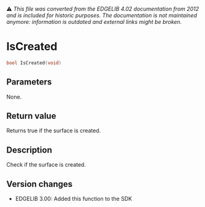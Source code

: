 :warning: _This file was converted from the EDGELIB 4.02 documentation from 2012 and is included for historic purposes. The documentation is not maintained anymore: information is outdated and external links might be broken._

# IsCreated


```c++
bool IsCreated(void)
```

## Parameters
None.

## Return value
Returns true if the surface is created.

## Description
Check if the surface is created.

## Version changes
- EDGELIB 3.00: Added this function to the SDK

